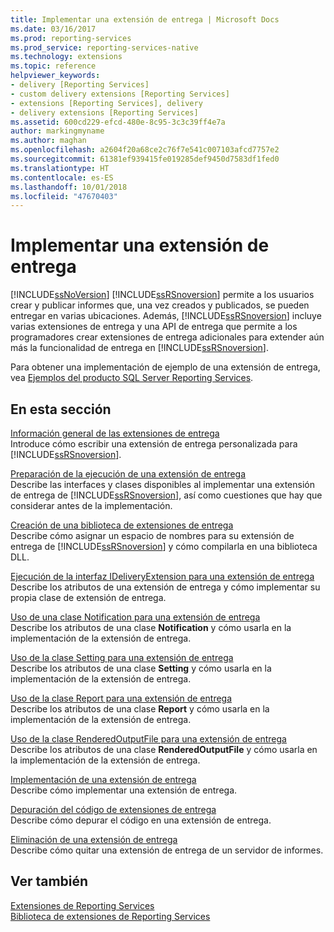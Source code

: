 ```yaml
---
title: Implementar una extensión de entrega | Microsoft Docs
ms.date: 03/16/2017
ms.prod: reporting-services
ms.prod_service: reporting-services-native
ms.technology: extensions
ms.topic: reference
helpviewer_keywords:
- delivery [Reporting Services]
- custom delivery extensions [Reporting Services]
- extensions [Reporting Services], delivery
- delivery extensions [Reporting Services]
ms.assetid: 600cd229-efcd-480e-8c95-3c3c39ff4e7a
author: markingmyname
ms.author: maghan
ms.openlocfilehash: a2604f20a68ce2c76f7e541c007103afcd7757e2
ms.sourcegitcommit: 61381ef939415fe019285def9450d7583df1fed0
ms.translationtype: HT
ms.contentlocale: es-ES
ms.lasthandoff: 10/01/2018
ms.locfileid: "47670403"
---
```

# <a name="implementing-a-delivery-extension"></a>Implementar una extensión de entrega
  [!INCLUDE[ssNoVersion](../../../includes/ssnoversion-md.md)] [!INCLUDE[ssRSnoversion](../../../includes/ssrsnoversion-md.md)] permite a los usuarios crear y publicar informes que, una vez creados y publicados, se pueden entregar en varias ubicaciones. Además, [!INCLUDE[ssRSnoversion](../../../includes/ssrsnoversion-md.md)] incluye varias extensiones de entrega y una API de entrega que permite a los programadores crear extensiones de entrega adicionales para extender aún más la funcionalidad de entrega en [!INCLUDE[ssRSnoversion](../../../includes/ssrsnoversion-md.md)].  
  
 Para obtener una implementación de ejemplo de una extensión de entrega, vea [Ejemplos del producto SQL Server Reporting Services](http://go.microsoft.com/fwlink/?LinkId=177889).  
  
## <a name="in-this-section"></a>En esta sección  
 [Información general de las extensiones de entrega](../../../reporting-services/extensions/delivery-extension/delivery-extensions-overview.md)  
 Introduce cómo escribir una extensión de entrega personalizada para [!INCLUDE[ssRSnoversion](../../../includes/ssrsnoversion-md.md)].  
  
 [Preparación de la ejecución de una extensión de entrega](../../../reporting-services/extensions/delivery-extension/preparing-to-implement-a-delivery-extension.md)  
 Describe las interfaces y clases disponibles al implementar una extensión de entrega de [!INCLUDE[ssRSnoversion](../../../includes/ssrsnoversion-md.md)], así como cuestiones que hay que considerar antes de la implementación.  
  
 [Creación de una biblioteca de extensiones de entrega](../../../reporting-services/extensions/delivery-extension/creating-a-delivery-extension-library.md)  
 Describe cómo asignar un espacio de nombres para su extensión de entrega de [!INCLUDE[ssRSnoversion](../../../includes/ssrsnoversion-md.md)] y cómo compilarla en una biblioteca DLL.  
  
 [Ejecución de la interfaz IDeliveryExtension para una extensión de entrega](../../../reporting-services/extensions/delivery-extension/implementing-the-ideliveryextension-interface-for-a-delivery-extension.md)  
 Describe los atributos de una extensión de entrega y cómo implementar su propia clase de extensión de entrega.  
  
 [Uso de una clase Notification para una extensión de entrega](../../../reporting-services/extensions/delivery-extension/using-a-notification-class-for-a-delivery-extension.md)  
 Describe los atributos de una clase **Notification** y cómo usarla en la implementación de la extensión de entrega.  
  
 [Uso de la clase Setting para una extensión de entrega](../../../reporting-services/extensions/delivery-extension/using-the-setting-class-for-a-delivery-extension.md)  
 Describe los atributos de una clase **Setting** y cómo usarla en la implementación de la extensión de entrega.  
  
 [Uso de la clase Report para una extensión de entrega](../../../reporting-services/extensions/delivery-extension/using-the-report-class-for-a-delivery-extension.md)  
 Describe los atributos de una clase **Report** y cómo usarla en la implementación de la extensión de entrega.  
  
 [Uso de la clase RenderedOutputFile para una extensión de entrega](../../../reporting-services/extensions/delivery-extension/using-the-renderedoutputfile-class-for-a-delivery-extension.md)  
 Describe los atributos de una clase **RenderedOutputFile** y cómo usarla en la implementación de la extensión de entrega.  
  
 [Implementación de una extensión de entrega](../../../reporting-services/extensions/delivery-extension/deploying-a-delivery-extension.md)  
 Describe cómo implementar una extensión de entrega.  
  
 [Depuración del código de extensiones de entrega](../../../reporting-services/extensions/delivery-extension/debugging-delivery-extension-code.md)  
 Describe cómo depurar el código en una extensión de entrega.  
  
 [Eliminación de una extensión de entrega](../../../reporting-services/extensions/delivery-extension/removing-a-delivery-extension.md)  
 Describe cómo quitar una extensión de entrega de un servidor de informes.  
  
## <a name="see-also"></a>Ver también  
 [Extensiones de Reporting Services](../../../reporting-services/extensions/reporting-services-extensions.md)   
 [Biblioteca de extensiones de Reporting Services](../../../reporting-services/extensions/reporting-services-extension-library.md)  
  
  
